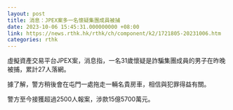 ```yaml
---
layout: post
title: 消息：JPEX案多一名懷疑集團成員被捕
date: 2023-10-06 15:45:31.000000000 +08:00
link: https://news.rthk.hk/rthk/ch/component/k2/1721805-20231006.htm
categories: rthk
---
```


虛擬資產交易平台JPEX案，消息指，一名31歲懷疑是詐騙集團成員的男子在昨晚被捕，累計27人落網。

據了解，警方稍後會在屯門一處拖走一輛名貴房車，相信與犯罪得益有關。

警方至今接獲超過2500人報案，涉款15億5700萬元。

